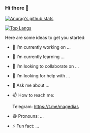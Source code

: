 ### Hi there 👋
[![Anurag's github stats](https://github-readme-stats.vercel.app/api?username=J0hn8uff3r)](https://github.com/J0hn8uff3r/github-readme-stats)

[![Top Langs](https://github-readme-stats.vercel.app/api/top-langs/?username=J0hn8uff3r)](https://github.com/J0hn8uff3r/github-readme-stats)


Here are some ideas to get you started:

- 🔭 I’m currently working on ...
- 🌱 I’m currently learning ...
- 👯 I’m looking to collaborate on ...
- 🤔 I’m looking for help with ...
- 💬 Ask me about ...
- 📫 How to reach me: 

  Telegram: https://t.me/magedias
- 😄 Pronouns: ...
- ⚡ Fun fact: ...

